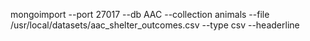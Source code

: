 mongoimport --port 27017 --db AAC --collection animals --file /usr/local/datasets/aac_shelter_outcomes.csv --type csv --headerline
